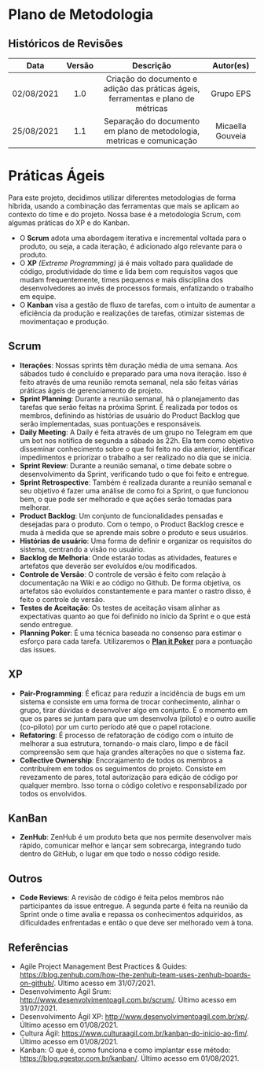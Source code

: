 # Plano de Metodologia

## Históricos de Revisões
| Data | Versão | Descrição | Autor(es) |
|:----:|:------:|:---------:|:---------:|
| 02/08/2021 | 1.0 | Criação do documento e adição das práticas ágeis, ferramentas e plano de métricas | Grupo EPS |
| 25/08/2021 | 1.1 |Separação do documento em plano de metodologia, metricas e comunicação | Micaella Gouveia |

# Práticas Ágeis 

Para este projeto, decidimos utilizar diferentes metodologias de forma híbrida, usando a combinação das ferramentas que mais se aplicam ao contexto do time e do projeto. Nossa base é a metodologia Scrum, com algumas práticas do XP e do Kanban. 

* O **Scrum** adota uma abordagem iterativa e incremental voltada para o produto, ou seja, a cada iteração, é adicionado algo relevante para o produto. 
* O **XP** *(Extreme Programming)* já é mais voltado para qualidade de código, produtividade do time e lida bem com requisitos vagos que mudam frequentemente, times pequenos e mais disciplina dos desenvolvedores ao invés de processos formais, enfatizando o trabalho em equipe.
* O **Kanban** visa a gestão de fluxo de tarefas, com o intuito de aumentar a eficiência da produção e realizações de tarefas, otimizar sistemas de movimentaçao e produção.   


## Scrum

* **Iterações**: Nossas sprints têm duração média de uma semana. Aos sábados tudo é concluído e preparado para uma nova iteração. Isso é feito através de uma reunião remota semanal, nela são feitas várias práticas ágeis de gerenciamento de projeto. 
* **Sprint Planning**: Durante a reunião semanal, há o planejamento das tarefas que serão feitas na próxima Sprint. É realizada por todos os membros, definindo as histórias de usuário do Product Backlog que serão implementadas, suas pontuações e responsáveis. 
* **Daily Meeting**: A Daily é feita através de um grupo no Telegram em que um bot nos notifica de segunda a sábado às 22h. Ela tem como objetivo disseminar conhecimento sobre o que foi feito no dia anterior, identificar impedimentos e priorizar o trabalho a ser realizado no dia que se inicia.
* **Sprint Review**: Durante a reunião semanal, o time debate sobre o desenvolvimento da Sprint, verificando  tudo o que foi feito e entregue.
* **Sprint Retrospective**: Também é realizada durante a reunião semanal e seu objetivo é fazer uma análise de como foi a Sprint, o que funcionou bem, o que pode ser melhorado e que ações serão tomadas para melhorar.
*  **Product Backlog**: Um conjunto de funcionalidades pensadas e desejadas para o produto. Com o tempo, o Product Backlog cresce e muda à medida que se aprende mais sobre o produto e seus usuários. 
*  **Histórias de usuário**: Uma forma de definir e organizar os requisitos do sistema, centrando a visão no usuário. 
* **Backlog de Melhoria**: Onde estarão todas as atividades, features e artefatos que deverão ser evoluídos e/ou modificados.
*  **Controle de Versão**: O controle de versão é feito com relação à documentação na Wiki e ao código no Github. De forma objetiva, os artefatos são evoluídos constantemente e para manter o rastro disso, é feito o controle de versão.
* **Testes de Aceitação**: Os testes de aceitação visam alinhar as expectativas quanto ao que foi definido no início da Sprint e o que está sendo entregue. 
*  **Planning Poker**: É uma técnica baseada no consenso para estimar o esforço para cada tarefa. Utilizaremos o **[Plan it Poker](https://www.planitpoker.com/)** para a pontuação das issues.

## XP

*  **Pair-Programming**: É eficaz para reduzir a incidência de bugs em um sistema e consiste em uma forma de trocar conhecimento, alinhar o grupo, tirar dúvidas e desenvolver algo em conjunto. É o momento em que os pares se juntam para que um desenvolva (piloto) e o outro auxilie (co-piloto) por um curto período até que o papel rotacione.
*  **Refatoring**: É processo de refatoração de código com o intuito de melhorar a sua estrutura, tornando-o mais claro, limpo e de fácil compreensão sem que haja grandes alterações no que o sistema faz. 
* **Collective Ownership**: Encorajamento de todos os membros a contribuírem em todos os seguimentos do projeto. Consiste em revezamento de pares, total autorização para edição de código por qualquer membro. Isso torna o código coletivo e responsabilizado por todos os envolvidos. 

## KanBan
* **ZenHub**: ZenHub é um produto beta que nos permite desenvolver mais rápido, comunicar melhor e lançar sem sobrecarga, integrando tudo dentro do GitHub, o lugar em que todo o nosso código reside.

## Outros
*  **Code Reviews**: A revisão de código é feita pelos membros não participantes da issue entregue. A segunda parte é feita na reunião da Sprint onde o time avalia e repassa os conhecimentos adquiridos, as dificuldades enfrentadas e então o que deve ser melhorado vem à tona.

## Referências
* Agile Project Management Best Practices & Guides: <https://blog.zenhub.com/how-the-zenhub-team-uses-zenhub-boards-on-github/>. Último acesso em 31/07/2021.
* Desenvolvimento Ágil Srum: <http://www.desenvolvimentoagil.com.br/scrum/>. Último acesso em 31/07/2021.
* Desenvolvimento Ágil XP: <http://www.desenvolvimentoagil.com.br/xp/>. Último acesso em 01/08/2021.
* Cultura Ágil: <https://www.culturaagil.com.br/kanban-do-inicio-ao-fim/>. Último acesso em 01/08/2021.
* Kanban: O que é, como funciona e como implantar esse método: <https://blog.egestor.com.br/kanban/>. Último acesso em 01/08/2021.

